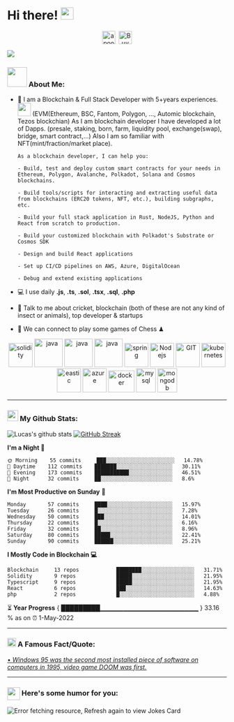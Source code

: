 # Hi there! <img src="https://github.com/TheDudeThatCode/TheDudeThatCode/blob/master/Assets/Hi.gif" width="29px" height="28">
<p align="center">
<a href="mailto:akileus0902@gmail.com" target="blank"><img align="center" src="https://cdn.jsdelivr.net/npm/simple-icons@3.0.1/icons/gmail.svg" alt="apoorvtyagi" height="30" width="30" /></a>&nbsp;
<a href="https://www.buymeacoffee.com/gitakileus"><img align="center" alt="Buy me a Coffee" width="30px" src="https://cdn.jsdelivr.net/npm/simple-icons@3.0.1/icons/buymeacoffee.svg" /></a>
</p>

![](https://camo.githubusercontent.com/992babdffd8c74a1502de375fbdf7e4d54773242/68747470733a2f2f6d656469612e67697068792e636f6d2f6d656469612f53576f536b4e36447854737a71494b4571762f67697068792e676966)

### <img src="https://github.com/TheDudeThatCode/TheDudeThatCode/blob/master/Assets/Developer.gif" width="45px"> About Me:
- 🏦 I am a Blockchain & Full Stack Developer with 5+years experiences.
      <img src="https://media.giphy.com/media/WUlplcMpOCEmTGBtBW/giphy.gif" width="30">
       (EVM(Ethereum, BSC, Fantom, Polygon, ..., Automic blockchain, Tezos blockchian)
      As I am blockchain developer I have developed a lot of Dapps. (presale, staking, born, farm, liquidity pool, exchange(swap), bridge, smart contract,...)
      Also I am so familiar with NFT(mint/fraction/market place).
      
      As a blockchain developer, I can help you:

      - Build, test and deploy custom smart contracts for your needs in Ethereum, Polygon, Avalanche, Polkadot, Solana and Cosmos blockchains.

      - Build tools/scripts for interacting and extracting useful data from blockchains (ERC20 tokens, NFT, etc.), building subgraphs, etc.

      - Build your full stack application in Rust, NodeJS, Python and React from scratch to production.

      - Build your customized blockchain with Polkadot's Substrate or Cosmos SDK

      - Design and build React applications

      - Set up CI/CD pipelines on AWS, Azure, DigitalOcean

      - Debug and extend existing applications
     
- 💻 I use daily **.js**, **.ts**, **.sol**, **.tsx**, **.sql**, **.php**
- 💬 Talk to me about cricket, blockchain (both of these are not any kind of insect or animals), top developer & startups
- 👯 We can connect to play some games of Chess ♟

<p align="center">
      <img src="https://github.com/gilbarbara/logos/blob/master/logos/solidity.svg" alt="solidity" width="55" height="55"/>
      <img src="https://www.vectorlogo.zone/logos/ethereum/ethereum-icon.svg" alt="java" width="65" height="65"/>
      <img src="https://www.vectorlogo.zone/logos/reactjs/reactjs-icon.svg" alt="java" width="65" height="65"/>
      <img src="https://www.vectorlogo.zone/logos/java/java-icon.svg" alt="java" width="65" height="65"/>       
      <img src="https://www.vectorlogo.zone/logos/springio/springio-icon.svg" alt="spring" width="55" height="55"/>
      <img src="https://www.vectorlogo.zone/logos/nodejs/nodejs-icon.svg" alt="Nodejs" width="55" height="55"/>
      <img src="https://www.vectorlogo.zone/logos/git-scm/git-scm-icon.svg" alt="GIT" width="55" height="55"/> 
      <img src="https://www.vectorlogo.zone/logos/kubernetes/kubernetes-icon.svg" alt="kubernetes" width="55" height="55"/>
      <img src="https://www.vectorlogo.zone/logos/elastic/elastic-icon.svg" alt="eastic" width="55" height="55"/>
      <img src="https://www.vectorlogo.zone/logos/microsoft_azure/microsoft_azure-icon.svg" alt="azure" width="55" height="55"/>
      <img src="https://www.vectorlogo.zone/logos/docker/docker-official.svg" alt="docker" width="60" height="50"/>
      <img src="https://www.vectorlogo.zone/logos/mysql/mysql-icon.svg" alt="mysql" width="45" height="55"/>
      <img src="https://www.vectorlogo.zone/logos/mongodb/mongodb-icon.svg" alt="mongodb" width="45" height="55"/>
</p>

---
### <img src='https://media1.giphy.com/media/du3J3cXyzhj75IOgvA/giphy.gif?cid=ecf05e47x2g034i9pzwtzzsd3xgg2w9nr94t4tflbbgo3008&rid=giphy.gif' width='25px'> My Github Stats:
![Lucas's github stats](https://github-readme-stats.vercel.app/api?username=Akileus&show_icons=true&title_color=ffc857&icon_color=8ac926&text_color=daf7dc&bg_color=151515&hide=issues&count_private=true&include_all_commits=true)
[![GitHub Streak](https://github-readme-streak-stats.herokuapp.com/?user=ApoorvTyagi&theme=dark)](https://git.io/streak-stats)

<!--START_SECTION:waka-->
**I'm a Night 🦉** 

```text
🌞 Morning    55 commits     ███░░░░░░░░░░░░░░░░░░░░░░   14.78% 
🌆 Daytime    112 commits    ███████░░░░░░░░░░░░░░░░░░   30.11% 
🌃 Evening    173 commits    ███████████░░░░░░░░░░░░░░   46.51% 
🌙 Night      32 commits     ██░░░░░░░░░░░░░░░░░░░░░░░   8.6%

```
**I'm Most Productive on Sunday** 📅 

```text
Monday       57 commits     ████░░░░░░░░░░░░░░░░░░░░░   15.97% 
Tuesday      26 commits     █░░░░░░░░░░░░░░░░░░░░░░░░   7.28% 
Wednesday    50 commits     ███░░░░░░░░░░░░░░░░░░░░░░   14.01% 
Thursday     22 commits     █░░░░░░░░░░░░░░░░░░░░░░░░   6.16% 
Friday       32 commits     ██░░░░░░░░░░░░░░░░░░░░░░░   8.96% 
Saturday     80 commits     █████░░░░░░░░░░░░░░░░░░░░   22.41% 
Sunday       90 commits     ██████░░░░░░░░░░░░░░░░░░░   25.21%

```


**I Mostly Code in Blockchain 💻** 

```text
Blockchain     13 repos            ████████░░░░░░░░░░░░░░░░░   31.71% 
Solidity       9 repos             █████░░░░░░░░░░░░░░░░░░░░   21.95% 
Typescript     9 repos             █████░░░░░░░░░░░░░░░░░░░░   21.95% 
React          6 repos             ███░░░░░░░░░░░░░░░░░░░░░░   14.63% 
php            2 repos             █░░░░░░░░░░░░░░░░░░░░░░░░   4.88%

```



<!--END_SECTION:waka-->

⏳ **Year Progress** { █████████▁▁▁▁▁▁▁▁▁▁▁▁▁▁▁▁▁▁▁▁▁ } 33.16 % as on ⏰ 1-May-2022

---

### <img alt="GIF" src="https://github.com/TheDudeThatCode/TheDudeThatCode/blob/master/Assets/hmm.gif" width="20vw" /> A Famous Fact/Quote:
<a href="https://github.com/marketplace/actions/quote-readme">
<!--STARTS_HERE_QUOTE_README-->
• <i>Windows 95 was the second most installed piece of software on computers in 1995, video game DOOM was first.</i>
<!--ENDS_HERE_QUOTE_README-->
</a>

---

### <img align ='center' src='https://media2.giphy.com/media/UQDSBzfyiBKvgFcSTw/giphy.gif?cid=ecf05e47p3cd513axbek3f56ti3jzizq8hincw20jauyyfyw&rid=giphy.gif' width ='29px'> Here's some humor for you:
<img src="https://readme-jokes.vercel.app/api" alt="Error fetching resource, Refresh again to view Jokes Card" />

